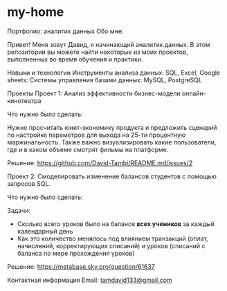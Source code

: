 # my-home
Портфолио: аналитик данных
Обо мне:

Привет! Меня зовут Давид, я начинающий аналитик данных. В этом репозитории вы можете найти некоторые из моих проектов, выполненных во время обучения и практики.

Навыки и технологии
Инструменты анализа данных: SQL, Excel, Google sheets:
Системы управления базами данных: MySQL, PostgreSQL

Проекты
Проект 1: Анализ эффективности бизнес-модели онлайн-кинотеатра

Что нужно было сделать: 

Нужно просчитать юнит-экономику продукта и предложить сценарий по настройке параметров для выхода на 25-ти процентную маржинальность.
Также важно визуализировать какие пользователи, где и в каком объеме смотрят фильмы на платформе.

Решение:
https://github.com/David-Tambi/README.md/issues/2


Проект 2: Смоделировать изменение балансов студентов с помощью запросов SQL.

Что нужно было сделать:

Задачи:
- Сколько всего уроков было на балансе **всех учеников** за каждый календарный день
- Как это количество менялось под влиянием транзакций (оплат, начислений, корректирующих списаний) и уроков (списаний с баланса по мере прохождения уроков)

Решение:
https://metabase.sky.pro/question/61637

Контактная информация
Email: tamdavid133@gmail.com
